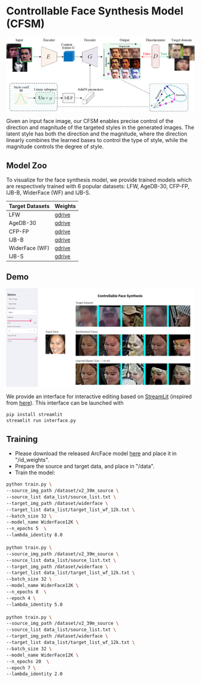 # Controllable Face Synthesis Model (CFSM)

<center><img src="docs/teaser.png" width="700px" /></center>

Given an input face image, our CFSM enables precise control of the direction and magnitude of the targeted styles in the generated images. The latent style has both the direction and the magnitude, where the direction linearly combines the learned bases to control the type of style, while the magnitude controls the degree of style. 

## Model Zoo

To visualize for the face synthesis model, we provide trained models which are respectively trained with 6 popular datasets: LFW, AgeDB-30, CFP-FP, IJB-B, WiderFace (WF) and IJB-S. 

| Target Datasets | Weights                                                      |
| --------------- | ------------------------------------------------------------ |
| LFW             | [gdrive](https://drive.google.com/file/d/1uSgdAX_C8bAno2y9V5gwa8ITRtQxmVE1/view?usp=sharing) |
| AgeDB-30        | [gdrive](https://drive.google.com/file/d/1074cg1kV5uku2DoQdZONyoehT4R1reaf/view?usp=sharing) |
| CFP-FP          | [gdrive](https://drive.google.com/file/d/19GOGU2FkOFY7QsgbpyoC0wYTApXEdGzJ/view?usp=sharing) |
| IJB-B           | [gdrive](https://drive.google.com/file/d/1TSxUxNkdI4paFESHwnIxE6DfNWF0XqCg/view?usp=sharing) |
| WiderFace (WF)  | [gdrive](https://drive.google.com/file/d/163cBsS3n7gI-2iIWFu2rlaPPmDtMYGH4/view?usp=sharing) |
| IJB-S           | [gdrive](https://drive.google.com/file/d/1jFTnZcguO-HYeFXfFyn9-qOLY3sgCxhs/view?usp=sharing) |

## Demo

<center><img src="docs/demo.png" width="700px" /></center>

We provide an interface for interactive editing based on [StreamLit](https://www.streamlit.io/) (inspired from [here](https://github.com/genforce/sefa)). This interface can be launched with

```
pip install streamlit
streamlit run interface.py
```

## Training

* Please download the released ArcFace model [here](https://drive.google.com/file/d/1GZjPokFv5zXIxol3eZnuByJ0iwDv8inQ/view?usp=sharing) and place it in "/id_weights".
* Prepare the source and target data, and place in "/data".
* Train the model:

```bash
python train.py \
--source_img_path /dataset/v2_39m_source \
--source_list data_list/source_list.txt \
--target_img_path /dataset/widerface \
--target_list data_list/target_list_wf_12k.txt \
--batch_size 32 \
--model_name WiderFace12K \
--n_epochs 5  \
--lambda_identity 8.0   

python train.py \
--source_img_path /dataset/v2_39m_source \
--source_list data_list/source_list.txt \
--target_img_path /dataset/widerface \
--target_list data_list/target_list_wf_12k.txt \
--batch_size 32 \
--model_name WiderFace12K \
--n_epochs 8  \
--epoch 4 \
--lambda_identity 5.0   

python train.py \
--source_img_path /dataset/v2_39m_source \
--source_list data_list/source_list.txt \
--target_img_path /dataset/widerface \
--target_list data_list/target_list_wf_12k.txt \
--batch_size 32 \
--model_name WiderFace12K \
--n_epochs 20  \
--epoch 7 \
--lambda_identity 2.0   
```
